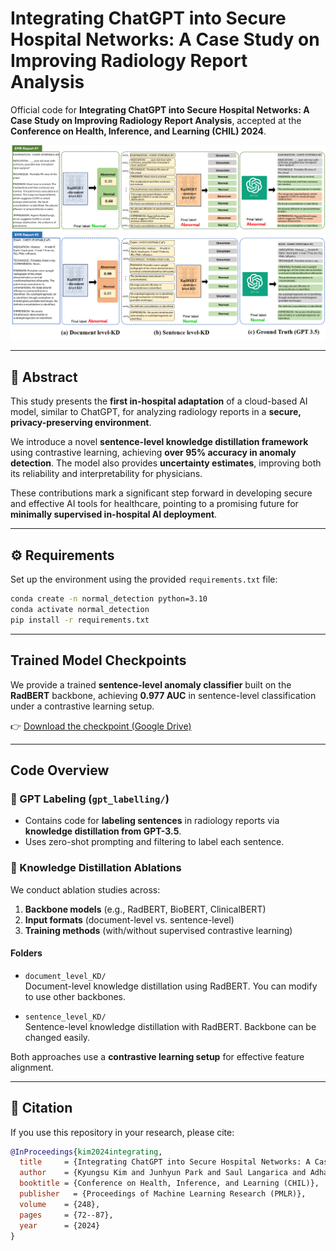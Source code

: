 # Integrating ChatGPT into Secure Hospital Networks: A Case Study on Improving Radiology Report Analysis

Official code for **Integrating ChatGPT into Secure Hospital Networks: A Case Study on Improving Radiology Report Analysis**, accepted at the **Conference on Health, Inference, and Learning (CHIL) 2024**.

![Model Overview](main.png)

---


## 📝 Abstract

This study presents the **first in-hospital adaptation** of a cloud-based AI model, similar to ChatGPT, for analyzing radiology reports in a **secure, privacy-preserving environment**.

We introduce a novel **sentence-level knowledge distillation framework** using contrastive learning, achieving **over 95% accuracy in anomaly detection**. The model also provides **uncertainty estimates**, improving both its reliability and interpretability for physicians.

These contributions mark a significant step forward in developing secure and effective AI tools for healthcare, pointing to a promising future for **minimally supervised in-hospital AI deployment**.

---

## ⚙️ Requirements

Set up the environment using the provided `requirements.txt` file:

```bash
conda create -n normal_detection python=3.10
conda activate normal_detection
pip install -r requirements.txt
```

---

## Trained Model Checkpoints

We provide a trained **sentence-level anomaly classifier** built on the **RadBERT** backbone, achieving **0.977 AUC** in sentence-level classification under a contrastive learning setup.

👉 [Download the checkpoint (Google Drive)](https://drive.google.com/file/d/1QuRSJBnaj5Plj_XAxRE8XsyjESLyS9wb/view?usp=drive_link)

---

## Code Overview

### 🔹 GPT Labeling (`gpt_labelling/`)

- Contains code for **labeling sentences** in radiology reports via **knowledge distillation from GPT-3.5**.
- Uses zero-shot prompting and filtering to label each sentence.

### 🔹 Knowledge Distillation Ablations

We conduct ablation studies across:

1. **Backbone models** (e.g., RadBERT, BioBERT, ClinicalBERT)
2. **Input formats** (document-level vs. sentence-level)
3. **Training methods** (with/without supervised contrastive learning)

#### Folders

- `document_level_KD/`  
  Document-level knowledge distillation using RadBERT. You can modify to use other backbones.

- `sentence_level_KD/`  
  Sentence-level knowledge distillation with RadBERT. Backbone can be changed easily.

Both approaches use a **contrastive learning setup** for effective feature alignment.

---

## 📖 Citation

If you use this repository in your research, please cite:

```bibtex
@InProceedings{kim2024integrating,
  title     = {Integrating ChatGPT into Secure Hospital Networks: A Case Study on Improving Radiology Report Analysis},
  author    = {Kyungsu Kim and Junhyun Park and Saul Langarica and Adham Mahmoud Alkhadrawi and Synho Do},
  booktitle = {Conference on Health, Inference, and Learning (CHIL)},
  publisher   = {Proceedings of Machine Learning Research (PMLR)},
  volume    = {248},
  pages     = {72--87},
  year      = {2024}
}
```

